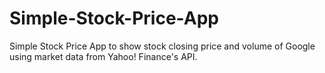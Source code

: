 # Simple-Stock-Price-App
Simple Stock Price App to show stock closing price and volume of Google using market data from Yahoo! Finance's API.
